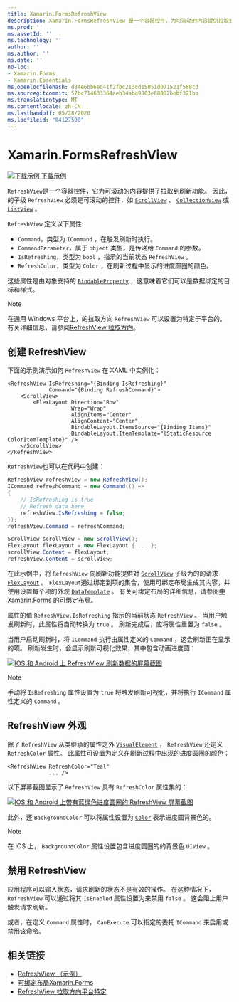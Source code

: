 ```yaml
---
title: Xamarin.FormsRefreshView
description: Xamarin.FormsRefreshView 是一个容器控件，为可滚动的内容提供拉取到刷新功能。
ms.prod: ''
ms.assetId: ''
ms.technology: ''
author: ''
ms.author: ''
ms.date: ''
no-loc:
- Xamarin.Forms
- Xamarin.Essentials
ms.openlocfilehash: d84e6bb6ed41f2fbc213cd15051d071521f588cd
ms.sourcegitcommit: 57bc714633364aeb34aba9803e88802bebf321ba
ms.translationtype: MT
ms.contentlocale: zh-CN
ms.lasthandoff: 05/28/2020
ms.locfileid: "84127590"
---
```

# <a name="xamarinforms-refreshview"></a>Xamarin.FormsRefreshView

[![下载示例](~/media/shared/download.png) 下载示例](https://docs.microsoft.com/samples/xamarin/xamarin-forms-samples/userinterface-refreshviewdemo/)

`RefreshView`是一个容器控件，它为可滚动的内容提供了拉取到刷新功能。 因此，的子级 `RefreshView` 必须是可滚动的控件，如 [`ScrollView`](xref:Xamarin.Forms.ScrollView) 、 [`CollectionView`](xref:Xamarin.Forms.CollectionView) 或 [`ListView`](xref:Xamarin.Forms.ListView) 。

`RefreshView` 定义以下属性:

- `Command`，类型为 `ICommand` ，在触发刷新时执行。
- `CommandParameter`，属于 `object` 类型，是传递给 `Command` 的参数。
- `IsRefreshing`，类型为 `bool` ，指示的当前状态 `RefreshView` 。
- `RefreshColor`，类型为 `Color` ，在刷新过程中显示的进度圆圈的颜色。

这些属性是由对象支持的 [`BindableProperty`](xref:Xamarin.Forms.BindableProperty) ，这意味着它们可以是数据绑定的目标和样式。

> [!NOTE]
> 在通用 Windows 平台上，的拉取方向 `RefreshView` 可以设置为特定于平台的。 有关详细信息，请参阅[RefreshView 拉取方向](~/xamarin-forms/platform/windows/refreshview-pulldirection.md)。

## <a name="create-a-refreshview"></a>创建 RefreshView

下面的示例演示如何 `RefreshView` 在 XAML 中实例化：

```xaml
<RefreshView IsRefreshing="{Binding IsRefreshing}"
             Command="{Binding RefreshCommand}">
    <ScrollView>
        <FlexLayout Direction="Row"
                    Wrap="Wrap"
                    AlignItems="Center"
                    AlignContent="Center"
                    BindableLayout.ItemsSource="{Binding Items}"
                    BindableLayout.ItemTemplate="{StaticResource ColorItemTemplate}" />
    </ScrollView>
</RefreshView>
```

`RefreshView`也可以在代码中创建：

```csharp
RefreshView refreshView = new RefreshView();
ICommand refreshCommand = new Command(() =>
{
    // IsRefreshing is true
    // Refresh data here
    refreshView.IsRefreshing = false;
});
refreshView.Command = refreshCommand;

ScrollView scrollView = new ScrollView();
FlexLayout flexLayout = new FlexLayout { ... };
scrollView.Content = flexLayout;
refreshView.Content = scrollView;
```

在此示例中，将 `RefreshView` 向刷新功能提供对 [`ScrollView`](xref:Xamarin.Forms.ScrollView) 子级为的的请求 [`FlexLayout`](xref:Xamarin.Forms.FlexLayout) 。 `FlexLayout`通过绑定到项的集合，使用可绑定布局生成其内容，并使用设置每个项的外观 [`DataTemplate`](xref:Xamarin.Forms.DataTemplate) 。 有关可绑定布局的详细信息，请参阅[中 Xamarin.Forms 的可绑定布局](~/xamarin-forms/user-interface/layouts/bindable-layouts.md)。

属性的值 `RefreshView.IsRefreshing` 指示的当前状态 `RefreshView` 。 当用户触发刷新时，此属性将自动转换为 `true` 。 刷新完成后，应将属性重置为 `false` 。

当用户启动刷新时，将 `ICommand` 执行由属性定义的 `Command` ，这会刷新正在显示的项。 刷新发生时，会显示刷新可视化效果，其中包含动画进度圆：

[![IOS 和 Android 上 RefreshView 刷新数据的屏幕截图](refreshview-images/default-progress-circle.png "RefreshView 刷新数据")](refreshview-images/default-progress-circle-large.png#lightbox "RefreshView 刷新数据")

> [!NOTE]
> 手动将 `IsRefreshing` 属性设置为 `true` 将触发刷新可视化，并将执行 `ICommand` 属性定义的 `Command` 。

## <a name="refreshview-appearance"></a>RefreshView 外观

除了 `RefreshView` 从类继承的属性之外 [`VisualElement`](xref:Xamarin.Forms.VisualElement) ， `RefreshView` 还定义 `RefreshColor` 属性。 此属性可设置为定义在刷新过程中出现的进度圆圈的颜色：

```xaml
<RefreshView RefreshColor="Teal"
             ... />
```

以下屏幕截图显示了 `RefreshView` 具有 `RefreshColor` 属性集的：

[![IOS 和 Android 上带有蓝绿色进度圆圈的 RefreshView 屏幕截图](refreshview-images/teal-progress-circle.png "带有蓝绿色进度圆的 RefreshView")](refreshview-images/teal-progress-circle-large.png#lightbox "带有蓝绿色进度圆的 RefreshView")

此外，还 `BackgroundColor` 可以将属性设置为 [`Color`](xref:Xamarin.Forms.Color) 表示进度圆背景色的。

> [!NOTE]
> 在 iOS 上， `BackgroundColor` 属性设置包含进度圆圈的的背景色 `UIView` 。

## <a name="disable-a-refreshview"></a>禁用 RefreshView

应用程序可以输入状态，请求刷新的状态不是有效的操作。 在这种情况下， `RefreshView` 可以通过将其 `IsEnabled` 属性设置为来禁用 `false` 。 这会阻止用户触发请求刷新。

或者，在定义 `Command` 属性时， `CanExecute` 可以指定的委托 `ICommand` 来启用或禁用该命令。

## <a name="related-links"></a>相关链接

- [RefreshView （示例）](https://docs.microsoft.com/samples/xamarin/xamarin-forms-samples/userinterface-refreshviewdemo/)
- [可绑定布局Xamarin.Forms](~/xamarin-forms/user-interface/layouts/bindable-layouts.md)
- [RefreshView 拉取方向平台特定](~/xamarin-forms/platform/windows/refreshview-pulldirection.md)
